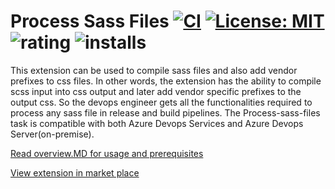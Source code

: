 # Process Sass Files [![CI](https://github.com/beingnin/Azure-Devops-Extension-Sass-Compiler/actions/workflows/CI.yml/badge.svg)](https://github.com/beingnin/Azure-Devops-Extension-Sass-Compiler/actions/workflows/CI.yml) [![License: MIT](https://img.shields.io/badge/License-MIT-yellow.svg)](https://opensource.org/licenses/MIT) ![rating](https://img.shields.io/visual-studio-marketplace/stars/beingnin.process-sass-files) ![installs](https://img.shields.io/visual-studio-marketplace/azure-devops/installs/total/beingnin.process-sass-files)



This extension can be used to compile sass files and also add vendor prefixes to css files. In other words, the extension has the ability to compile scss input into css output and later add vendor specific prefixes to the output css. So the devops engineer gets all the functionalities required to process any sass file in release and build pipelines. The Process-sass-files task is compatible with both Azure Devops Services and Azure Devops Server(on-premise).

[Read overview.MD for usage and prerequisites](https://github.com/beingnin/Azure-Devops-Extension-Sass-Compiler/blob/master/overview.md)

[View extension in market place](https://marketplace.visualstudio.com/items?itemName=beingnin.process-sass-files&ssr=false#overview)
